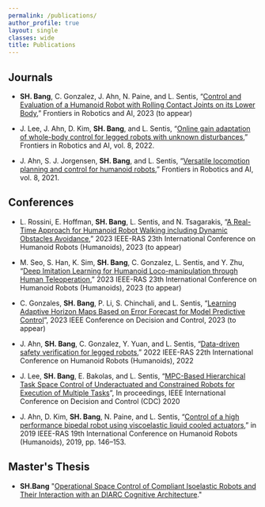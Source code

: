 ```yaml
---
permalink: /publications/
author_profile: true
layout: single
classes: wide
title: Publications
---
```


Journals
--------------------------------------------------------------
- **SH. Bang**, C. Gonzalez, J. Ahn, N. Paine, and L. Sentis, “[Control and Evaluation of a Humanoid Robot with
Rolling Contact Joints on its Lower Body](),” Frontiers in Robotics and AI, 2023 (to appear)

- J. Lee, J. Ahn, D. Kim, **SH. Bang**, and L. Sentis, “[Online gain adaptation of whole-body control for legged
robots with unknown disturbances](https://www.frontiersin.org/articles/10.3389/frobt.2021.788902/full),” Frontiers in Robotics and AI, vol. 8, 2022.

- J. Ahn, S. J. Jorgensen, **SH. Bang**, and L. Sentis, “[Versatile locomotion planning and control for humanoid
robots](https://www.frontiersin.org/articles/10.3389/frobt.2021.712239/full),” Frontiers in Robotics and AI, vol. 8, 2021.


Conferences
--------------------------------------------------------------
- L. Rossini, E. Hoffman, **SH. Bang**, L. Sentis, and N. Tsagarakis, “[A Real-Time Approach for Humanoid Robot Walking including Dynamic Obstacles Avoidance](),” 2023 IEEE-RAS 23th International Conference on Humanoid Robots (Humanoids), 2023 (to appear)

- M. Seo, S. Han, K. Sim, **SH. Bang**, C. Gonzalez, L. Sentis, and Y. Zhu, “[Deep Imitation Learning for Humanoid Loco-manipulation through Human Teleoperation](),” 2023 IEEE-RAS 23th International Conference on Humanoid Robots (Humanoids), 2023 (to appear)

- C. Gonzales, **SH. Bang**, P. Li, S. Chinchali, and L. Sentis, “[Learning Adaptive Horizon Maps Based on Error
Forecast for Model Predictive Control]()”, 2023 IEEE Conference on Decision and Control, 2023 (to appear)

- J. Ahn, **SH. Bang**, C. Gonzalez, Y. Yuan, and L. Sentis, “[Data-driven safety verification for legged robots](https://ieeexplore.ieee.org/abstract/document/10000221),”
2022 IEEE-RAS 22th International Conference on Humanoid Robots (Humanoids), 2022

- J. Lee, **SH. Bang**, E. Bakolas, and L. Sentis, “[MPC-Based Hierarchical Task Space Control of Underactuated
and Constrained Robots for Execution of Multiple Tasks](https://ieeexplore.ieee.org/abstract/document/9304031)”, In proceedings, IEEE International Conference on
Decision and Control (CDC) 2020

- J. Ahn, D. Kim, **SH. Bang**, N. Paine, and L. Sentis, “[Control of a high performance bipedal robot using
viscoelastic liquid cooled actuators](https://ieeexplore.ieee.org/abstract/document/9035023),” in 2019 IEEE-RAS 19th International Conference on Humanoid Robots
(Humanoids), 2019, pp. 146–153.


Master's Thesis
--------------------------------------------------------------
- **SH.Bang** "[Operational Space Control of Compliant Isoelastic Robots and Their Interaction with an DIARC Cognitive Architecture](https://youtu.be/GjdQ5otZLDY)."


